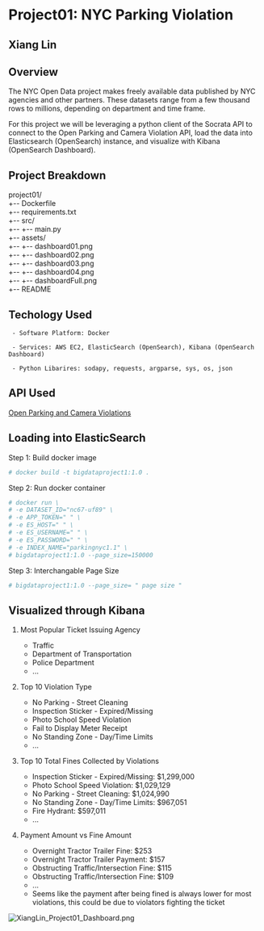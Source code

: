 # Project01: NYC Parking Violation 
## Xiang Lin

## Overview

The NYC Open Data project makes freely available data published by NYC agencies and other partners. These datasets range from a few thousand rows to millions, depending on department and time frame.

For this project we will be leveraging a python client of the Socrata API to connect to the Open Parking and Camera Violation API, load the data into Elasticsearch (OpenSearch) instance, and visualize with Kibana (OpenSearch Dashboard).

## Project Breakdown

project01/ \
+-- Dockerfile \
+-- requirements.txt \
+-- src/ \
+-- +-- main.py \
+-- assets/ \
+-- +-- dashboard01.png \
+-- +-- dashboard02.png \
+-- +-- dashboard03.png \
+-- +-- dashboard04.png \
+-- +-- dashboardFull.png \
+-- README

## Techology Used
<pre><code> - Software Platform: Docker </code></pre>
<pre><code> - Services: AWS EC2, ElasticSearch (OpenSearch), Kibana (OpenSearch Dashboard) </code></pre>
<pre><code> - Python Libarires: sodapy, requests, argparse, sys, os, json   </code></pre>

## API Used

[Open Parking and Camera Violations](https://dev.socrata.com/foundry/data.cityofnewyork.us/nc67-uf89)

## Loading into ElasticSearch

Step 1: Build docker image


```python
# docker build -t bigdataproject1:1.0 .
```

Step 2: Run docker container


```python
# docker run \
# -e DATASET_ID="nc67-uf89" \
# -e APP_TOKEN=" " \
# -e ES_HOST=" " \
# -e ES_USERNAME=" " \
# -e ES_PASSWORD=" " \
# -e INDEX_NAME="parkingnyc1.1" \
# bigdataproject1:1.0 --page_size=150000 
```

Step 3: Interchangable Page Size


```python
# bigdataproject1:1.0 --page_size= " page size " 
```

## Visualized through Kibana 

1. Most Popular Ticket Issuing Agency
    - Traffic
    - Department of Transportation
    - Police Department
    - ...
    
2. Top 10 Violation Type
    - No Parking - Street Cleaning
    - Inspection Sticker - Expired/Missing
    - Photo School Speed Violation
    - Fail to Display Meter Receipt
    - No Standing Zone - Day/Time Limits
    - ...
    
3. Top 10 Total Fines Collected by Violations
    - Inspection Sticker - Expired/Missing: \$1,299,000
    - Photo School Speed Violation: \$1,029,129
    - No Parking - Street Cleaning: \$1,024,990
    - No Standing Zone - Day/Time Limits: \$967,051
    - Fire Hydrant: \$597,011
    - ...
    
4. Payment Amount vs Fine Amount
    - Overnight Tractor Trailer Fine: \$253
    - Overnight Tractor Trailer Payment: \$157
    - Obstructing Traffic/Intersection Fine: \$115
    - Obstructing Traffic/Intersection Fine: \$109
    - ...
    - Seems like the payment after being fined is always lower for most violations, this could be due to violators fighting the ticket
   
   

![XiangLin_Project01_Dashboard.png](attachment:XiangLin_Project01_Dashboard.png)



```python

```
